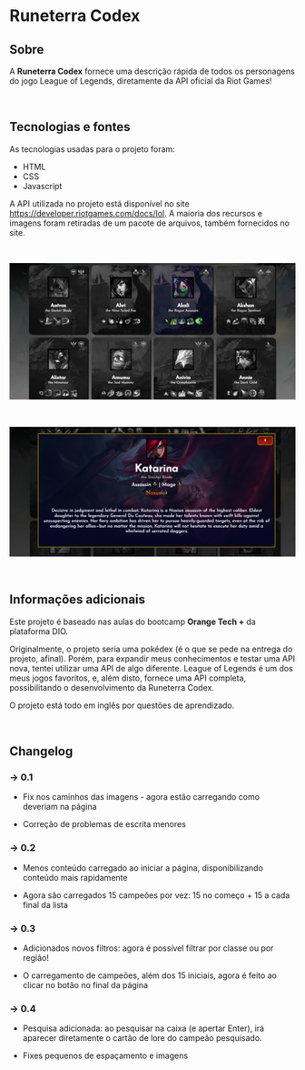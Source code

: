 # Runeterra Codex

## Sobre
A **Runeterra Codex** fornece uma descrição rápida de todos os personagens do jogo League of Legends, diretamente da API oficial da Riot Games!

<br>

## Tecnologias e fontes
As tecnologias usadas para o projeto foram:

- HTML
- CSS
- Javascript

A API utilizada no projeto está disponível no site https://developer.riotgames.com/docs/lol. A maioria dos recursos e imagens foram retiradas de um pacote de arquivos, também fornecidos no site.

<br>


![](/prints/overview.png)

<br>

![](/prints/card.png)

<bR>

## Informações adicionais
Este projeto é baseado nas aulas do bootcamp **Orange Tech +** da plataforma DIO.

Originalmente, o projeto seria uma pokédex (é o que se pede na entrega do projeto, afinal). Porém, para expandir meus conhecimentos e testar uma API nova, tentei utilizar uma API de algo diferente. League of Legends é um dos meus jogos favoritos, e, além disto, fornece uma API completa, possibilitando o desenvolvimento da Runeterra Codex.

O projeto está todo em inglês por questões de aprendizado.

<br>

## Changelog

### -> 0.1

- Fix nos caminhos das imagens - agora estão carregando como deveriam na página

- Correção de problemas de escrita menores

### -> 0.2

- Menos conteúdo carregado ao iniciar a página, disponibilizando conteúdo mais rapidamente

- Agora são carregados 15 campeões por vez: 15 no começo + 15 a cada final da lista

### -> 0.3

- Adicionados novos filtros: agora é possível filtrar por classe ou por região!

- O carregamento de campeões, além dos 15 iniciais, agora é feito ao clicar no botão no final da página

### -> 0.4

- Pesquisa adicionada: ao pesquisar na caixa (e apertar Enter), irá aparecer diretamente o cartão de lore do campeão pesquisado.

- Fixes pequenos de espaçamento e imagens
